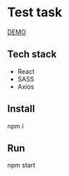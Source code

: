 # Test task

[DEMO](https://aleksey-10.github.io/tt_react_layout/)

## Tech stack

- React
- SASS
- Axios

## Install

npm i

## Run

npm start

